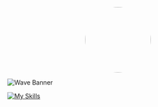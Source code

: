 <p align="center">
  <img src="https://github.com/Javiipo.png" width="150" style="border-radius: 50%;">
</p>


![Wave Banner](https://capsule-render.vercel.app/api?type=waving&color=gradient&height=200&section=header)

[![My Skills](https://skillicons.dev/icons?i=js,html,css,astro)](https://skillicons.dev)
